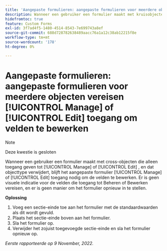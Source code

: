 ```yaml
---
title: 'Aangepaste formulieren: aangepaste formulieren voor meerdere objecten vereisen toegang voor Beheren of Bewerken om velden te bewerken'
description: Wanneer een gebruiker een formulier maakt met kruisobjecten die alleen toegang tot Beheren of Bewerken toestaan en dat objecttype vervolgens verwijdert, blijft het aangepaste formulier toegang tot Beheren of Bewerken nodig om de velden te kunnen bewerken. Er is geen visuele indicatie voor de velden die toegang tot Beheren of Bewerken vereisen, en er is geen manier om het formulier opnieuw in te stellen.
hidefromtoc: true
feature: Custom Forms
exl-id: 3f7ad4f5-1480-4514-8543-7e699743a8ef
source-git-commit: 688d728782638489aacc76a1a12c38ab12215f8e
workflow-type: tm+mt
source-wordcount: '178'
ht-degree: 0%

---
```


# Aangepaste formulieren: aangepaste formulieren voor meerdere objecten vereisen [!UICONTROL Manage] of [!UICONTROL Edit] toegang om velden te bewerken

<!--Won't fix, live for workaround-->

>[!NOTE]
>
>Deze kwestie is gesloten

Wanneer een gebruiker een formulier maakt met cross-objecten die alleen toegang geven tot [!UICONTROL Manage] of [!UICONTROL Edit] , en dat objecttype verwijdert, blijft het aangepaste formulier [!UICONTROL Manage] of [!UICONTROL Edit] toegang nodig om de velden te bewerken. Er is geen visuele indicatie voor de velden die toegang tot Beheren of Bewerken vereisen, en er is geen manier om het formulier opnieuw in te stellen.

**Oplossing**

1. Voeg een sectie-einde toe aan het formulier met de standaardwaarden als dit wordt gevuld.
2. Plaats het sectie-einde boven aan het formulier.
3. Sla het formulier op.
4. Verwijder het zojuist toegevoegde sectie-einde en sla het formulier opnieuw op.

_Eerste rapporteerde op 9 November, 2022._
